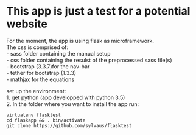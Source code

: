 # This app is just a test for a potential website

For the moment, the app is using flask as microframework.  
The css is comprised of:  
    - sass folder containing the manual setup   
    - css folder containing the resulst of the preprocessed sass file(s)  
    - bootstrap (3.3.7)for the nav-bar   
    - tether for bootstrap (1.3.3)  
    - mathjax for the equations   
    
set up the environment:  
    1. get python (app developped with python 3.5)  
    2. In the folder where you want to install the app run:  
```python3 -m pip instal virtualenv
virtualenv flasktest
cd flaskapp && . bin/activate
git clone https://github.com/sylvaus/flasktest 
```
